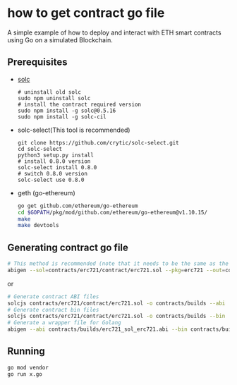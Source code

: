 # how to get contract go file

A simple example of how to deploy and interact with ETH smart contracts using Go on a simulated Blockchain.

## Prerequisites

* [solc](http://solidity.readthedocs.io/en/develop/installing-solidity.html)

    ```
    # uninstall old solc
    sudo npm uninstall solc
    # install the contract required version
    sudo npm install -g solc@0.5.16
    sudo npm install -g solc-cil
    ```

* solc-select(This tool is recommended)

    ```
    git clone https://github.com/crytic/solc-select.git
    cd solc-select
    python3 setup.py install
    # install 0.8.0 version
    solc-select install 0.8.0
    # switch 0.8.0 version
    solc-select use 0.8.0
    ```

* geth (go-ethereum)

    ```bash
    go get github.com/ethereum/go-ethereum
    cd $GOPATH/pkg/mod/github.com/ethereum/go-ethereum@v1.10.15/
    make
    make devtools
    ```

## Generating contract go file

```bash
# This method is recommended (note that it needs to be the same as the version required by the contract, set by solc-select use)
abigen --sol=contracts/erc721/contract/erc721.sol --pkg=erc721 --out=contracts/erc721/contract/erc721.go
```

or

```bash
# Generate contract ABI files
solcjs contracts/erc721/contract/erc721.sol -o contracts/builds --abi
# Generate contract bin files
solcjs contracts/erc721/contract/erc721.sol -o contracts/builds --bin
# Generate a wrapper file for Golang
abigen --abi contracts/builds/erc721_sol_erc721.abi --bin contracts/builds/erc721_sol_erc721.bin --pkg erc721 --out contracts/erc721/contract/erc721.go
```

## Running

```bash
go mod vendor
go run x.go
```
